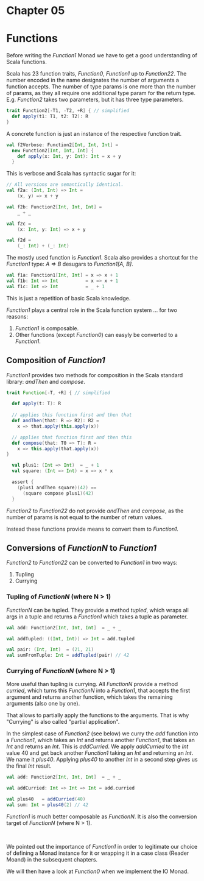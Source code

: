 # Chapter 05

# Functions

Before writing the _Function1_ Monad we have to get a
good understanding of Scala functions.

Scala has 23 function traits, _Function0_, _Function1_
up to _Function22_. The number encoded in the name
designates the number of arguments a function accepts.
The number of type params is one more than the number
of params, as they all require one additional type param
for the return type. E.g. _Function2_ takes two
parameters, but it has three type parameters.

```scala
trait Function2[-T1, -T2, +R] { // simplified
  def apply(t1: T1, t2: T2): R
}
```

A concrete function is just an instance of the respective
function trait.

```scala
val f2Verbose: Function2[Int, Int, Int] =
  new Function2[Int, Int, Int] {
    def apply(x: Int, y: Int): Int = x + y
  }
```

This is verbose and Scala has syntactic sugar for it:

```scala
// All versions are semantically identical.
val f2a: (Int, Int) => Int =
    (x, y) => x + y

val f2b: Function2[Int, Int, Int] =
    _ + _

val f2c =
    (x: Int, y: Int) => x + y

val f2d =
    (_: Int) + (_: Int)
```

The mostly used function is _Function1_. Scala also
provides a shortcut for the _Function1_ type:
_A => B_ desugars to _Function1[A, B]_.

```scala
val f1a: Function1[Int, Int] = x => x + 1
val f1b: Int => Int          = x => x + 1
val f1c: Int => Int          = _ + 1
```

This is just a repetition of basic Scala knowledge.

_Function1_ plays a central role in the Scala function
system ... for two reasons:

1. _Function1_ is composable.
2. Other functions (except _Function0_) can easyly be
   converted to a _Function1_.

## Composition of _Function1_

_Function1_ provides two methods for composition in the
Scala standard library: _andThen_ and _compose_.

```scala
trait Function[-T, +R] { // simplified

  def apply(t: T): R
  
  // applies this function first and then that
  def andThen(that: R => R2): R2 =
    x => that.apply(this.apply(x))

  // applies that function first and then this
  def compose(that: T0 => T): R =
    x => this.apply(that.apply(x))
}
```

```scala
  val plus1: (Int => Int)  = _ + 1
  val square: (Int => Int) = x => x * x

  assert {
    (plus1 andThen square)(42) ==
      (square compose plus1)(42)
  }
```

_Function2_ to _Function22_ do not provide _andThen_ and
_compose_, as the number of params is not equal to the
number of return values.

Instead these functions provide means to convert them to
_Function1_.

## Conversions of _FunctionN_ to _Function1_

_Function2_ to _Function22_ can be converted to
_Function1_ in two ways:

1. Tupling
2. Currying

### Tupling of _FunctionN_ (where N > 1)

_FunctionN_ can be tupled. They provide a method
_tupled_, which wraps all args in a tuple and returns
a _Function1_ which takes a tuple as parameter.

```scala
val add: Function2[Int, Int, Int]  = _ + _

val addTupled: ((Int, Int)) => Int = add.tupled

val pair: (Int, Int)  = (21, 21)
val sumFromTuple: Int = addTupled(pair) // 42
```

### Currying of _FunctionN_ (where N > 1)

More useful than tupling is currying. All _FunctionN_
provide a method _curried_, which turns this _FunctionN_
into a _Function1_, that accepts the first argument and
returns another function, which takes the remaining
arguments (also one by one).

That allows to partially apply the functions to the
arguments. That is why "Currying" is also called
"partial application".

In the simplest case of _Function2_ (see below) we curry
the *add* function into a _Function1_, which takes an
_Int_ and returns another _Function1_, that takes an
_Int_ and returns an _Int_. This is *addCurried*. We
apply *addCurried* to the _Int_ value 40 and get back
another _Function1_ taking an _Int_ and returning an
_Int_. We name it _plus40_. Applying *plus40* to
another _Int_ in a second step gives us the final _Int_
result.

```scala
val add: Function2[Int, Int, Int]  = _ + _

val addCurried: Int => Int => Int = add.curried

val plus40   = addCurried(40)
val sum: Int = plus40(2) // 42
```

_Function1_ is much better composable as _FunctionN_.
It is also the conversion target of _FunctionN_
(where N > 1).

&nbsp;

We pointed out the importance of _Function1_ in order
to legitimate our choice of defining a Monad instance
for it or wrapping it in a case class (Reader Moand) in
the subsequent chapters.

We will then have a look at _Function0_ when we implement the IO Monad.